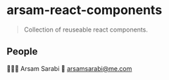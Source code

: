 # arsam-react-components

> Collection of reuseable react components.


## People

👨🏻‍💻 Arsam Sarabi
📧 arsamsarabi@me.com
